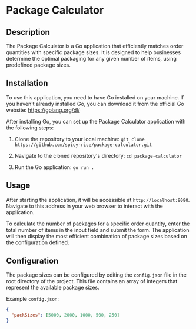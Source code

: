 # Package Calculator

## Description

The Package Calculator is a Go application that efficiently matches order quantities with specific package sizes. It is designed to help businesses determine the optimal packaging for any given number of items, using predefined package sizes.

## Installation

To use this application, you need to have Go installed on your machine. If you haven't already installed Go, you can download it from the official Go website: https://golang.org/dl/

After installing Go, you can set up the Package Calculator application with the following steps:

1. Clone the repository to your local machine:
   `git clone https://github.com/spicy-rice/package-calculator.git`

2. Navigate to the cloned repository's directory:
   `cd package-calculator`

3. Run the Go application:
   `go run .`

## Usage

After starting the application, it will be accessible at `http://localhost:8080`. Navigate to this address in your web browser to interact with the application.

To calculate the number of packages for a specific order quantity, enter the total number of items in the input field and submit the form. The application will then display the most efficient combination of package sizes based on the configuration defined.

## Configuration

The package sizes can be configured by editing the `config.json` file in the root directory of the project. This file contains an array of integers that represent the available package sizes.

Example `config.json`:

```json
{
  "packSizes": [5000, 2000, 1000, 500, 250]
}
```
